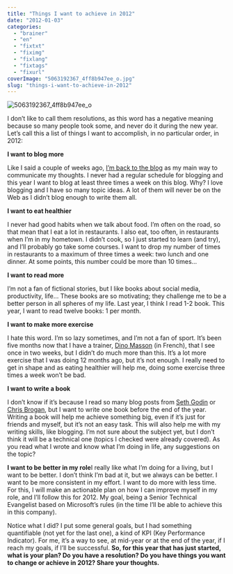 ```yaml
---
title: "Things I want to achieve in 2012"
date: "2012-01-03"
categories: 
  - "brainer"
  - "en"
  - "fixtxt"
  - "fiximg"
  - "fixlang"
  - "fixtags"
  - "fixurl"
coverImage: "5063192367_4ff8b947ee_o.jpg"
slug: "things-i-want-to-achieve-in-2012"
---
```


![](images/5063192367_4ff8b947ee_o.jpg "5063192367_4ff8b947ee_o")

I don’t like to call them resolutions, as this word has a negative meaning because so many people took some, and never do it during the new year. Let’s call this a list of things I want to accomplish, in no particular order, in 2012:

**I want to blog more**

Like I said a couple of weeks ago, [I’m back to the blog](https://fred.dev/back-to-basic-the-blog/) as my main way to communicate my thoughts. I never had a regular schedule for blogging and this year I want to blog at least three times a week on this blog. Why? I love blogging and I have so many topic ideas. A lot of them will never be on the Web as I didn’t blog enough to write them all.

**I want to eat healthier**

I never had good habits when we talk about food. I’m often on the road, so that mean that I eat a lot in restaurants. I also eat, too often, in restaurants when I’m in my hometown. I didn’t cook, so I just started to learn (and try), and I’ll probably go take some courses. I want to drop my number of times in restaurants to a maximum of three times a week: two lunch and one dinner. At some points, this number could be more than 10 times…

**I want to read more**

I’m not a fan of fictional stories, but I like books about social media, productivity, life… These books are so motivating; they challenge me to be a better person in all spheres of my life. Last year, I think I read 1-2 book. This year, I want to read twelve books: 1 per month.

**I want to make more exercise**

I hate this word. I’m so lazy sometimes, and I’m not a fan of sport. It’s been five months now that I have a trainer, [Dino Masson](https://www.facebook.com/#!/dino.entraineur) (in French), that I see once in two weeks, but I didn’t do much more than this. It’s a lot more exercise that I was doing 12 months ago, but it’s not enough. I really need to get in shape and as eating healthier will help me, doing some exercise three times a week won’t be bad.

**I want to write a book**

I don’t know if it’s because I read so many blog posts from [Seth Godin](https://sethgodin.typepad.com/) or [Chris Brogan](https://chrisbrogan.com/), but I want to write one book before the end of the year. Writing a book will help me achieve something big, even if it’s just for friends and myself, but it’s not an easy task. This will also help me with my writing skills, like blogging. I’m not sure about the subject yet, but I don’t think it will be a technical one (topics I checked were already covered). As you read what I wrote and know what I’m doing in life, any suggestions on the topic?

**I want to be better in my role**I really like what I’m doing for a living, but I want to be better. I don’t think I’m bad at it, but we always can be better. I want to be more consistent in my effort. I want to do more with less time. For this, I will make an actionable plan on how I can improve myself in my role, and I’ll follow this for 2012. My goal, being a Senior Technical Evangelist based on Microsoft’s rules (in the time I’ll be able to achieve this in this company).

Notice what I did? I put some general goals, but I had something quantifiable (not yet for the last one), a kind of KPI (Key Performance Indicator). For me, it’s a way to see, at mid-year or at the end of the year, if I reach my goals, if I’ll be successful. **So, for this year that has just started, what is your plan? Do you have a resolution? Do you have things you want to change or achieve in 2012? Share your thoughts.**
